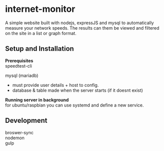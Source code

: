 # internet-monitor
A simple website built with nodejs, expressJS and mysql to automatically measure your network speeds.
The results can them be viewed and filtered on the site in a list or graph format.

## Setup and Installation

**Prerequisites**  
speedtest-cli

mysql (mariadb)
+ must provide user details + host to config.
+ database & table made when the server starts (if it doesnt exist)

**Running server in background**  
for ubuntu/raspbian you can use systemd and define a new service.

## Development

broswer-sync  
nodemon  
gulp